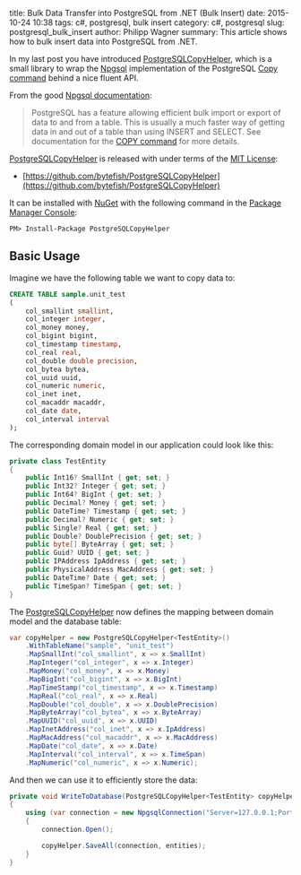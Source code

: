 ﻿title: Bulk Data Transfer into PostgreSQL from .NET (Bulk Insert)
date: 2015-10-24 10:38
tags: c#, postgresql, bulk insert
category: c#, postgresql
slug: postgresql_bulk_insert
author: Philipp Wagner
summary: This article shows how to bulk insert data into PostgreSQL from .NET.

[Npgsql]: https://github.com/npgsql
[PostgreSQL]: http://www.postgresql.org
[COPY command]: http://www.postgresql.org/docs/current/static/sql-copy.html
[MIT License]: https://opensource.org/licenses/MIT
[PostgreSQLCopyHelper]: https://github.com/bytefish/PostgreSQLCopyHelper
[Npgsql documentation]: http://www.npgsql.org/doc/copy.html

In my last post you have introduced [PostgreSQLCopyHelper], which is a small library to wrap the [Npgsql] 
implementation of the PostgreSQL [Copy command] behind a nice fluent API.

From the good [Npgsql documentation]:

> PostgreSQL has a feature allowing efficient bulk import or export of data to and from a table. This is 
> usually a much faster way of getting data in and out of a table than using INSERT and SELECT. See 
> documentation for the [COPY command] for more details.

[PostgreSQLCopyHelper] is released with under terms of the [MIT License]:

* [https://github.com/bytefish/PostgreSQLCopyHelper](https://github.com/bytefish/PostgreSQLCopyHelper)

It can be installed with [NuGet](https://www.nuget.org/) with the following command in the 
[Package Manager Console](http://docs.nuget.org/consume/package-manager-console):

```
PM> Install-Package PostgreSQLCopyHelper
```

## Basic Usage ##

Imagine we have the following table we want to copy data to:

```sql
CREATE TABLE sample.unit_test
(
    col_smallint smallint,
    col_integer integer,
    col_money money,
    col_bigint bigint,
    col_timestamp timestamp,
    col_real real,
    col_double double precision,
    col_bytea bytea,
    col_uuid uuid,
    col_numeric numeric,
    col_inet inet,
    col_macaddr macaddr,
    col_date date,
    col_interval interval
);
```

The corresponding domain model in our application could look like this:

```csharp
private class TestEntity
{
    public Int16? SmallInt { get; set; }
    public Int32? Integer { get; set; }
    public Int64? BigInt { get; set; }
    public Decimal? Money { get; set; }
    public DateTime? Timestamp { get; set; }
    public Decimal? Numeric { get; set; }
    public Single? Real { get; set; }
    public Double? DoublePrecision { get; set; }
    public byte[] ByteArray { get; set; }
    public Guid? UUID { get; set; }
    public IPAddress IpAddress { get; set; }
    public PhysicalAddress MacAddress { get; set; }
    public DateTime? Date { get; set; }
    public TimeSpan? TimeSpan { get; set; }
}
```

The [PostgreSQLCopyHelper] now defines the mapping between domain model and the database table:

```csharp
var copyHelper = new PostgreSQLCopyHelper<TestEntity>()
	.WithTableName("sample", "unit_test")
	.MapSmallInt("col_smallint", x => x.SmallInt)
	.MapInteger("col_integer", x => x.Integer)
	.MapMoney("col_money", x => x.Money)
	.MapBigInt("col_bigint", x => x.BigInt)
	.MapTimeStamp("col_timestamp", x => x.Timestamp)
	.MapReal("col_real", x => x.Real)
	.MapDouble("col_double", x => x.DoublePrecision)
	.MapByteArray("col_bytea", x => x.ByteArray)
	.MapUUID("col_uuid", x => x.UUID)
	.MapInetAddress("col_inet", x => x.IpAddress)
	.MapMacAddress("col_macaddr", x => x.MacAddress)
	.MapDate("col_date", x => x.Date)
	.MapInterval("col_interval", x => x.TimeSpan)
	.MapNumeric("col_numeric", x => x.Numeric);
```

And then we can use it to efficiently store the data:

```csharp
private void WriteToDatabase(PostgreSQLCopyHelper<TestEntity> copyHelper, IEnumerable<TestEntity> entities)
{
    using (var connection = new NpgsqlConnection("Server=127.0.0.1;Port=5432;Database=sampledb;User Id=philipp;Password=test_pwd;"))
    {
        connection.Open();

        copyHelper.SaveAll(connection, entities);
    }
}
```